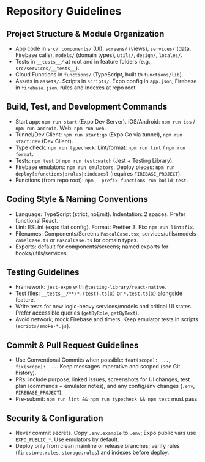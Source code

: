 # Repository Guidelines

## Project Structure & Module Organization
- App code in `src/`: `components/` (UI), `screens/` (views), `services/` (data, Firebase calls), `models/` (domain types), `utils/`, `design/`, `locales/`.
- Tests in `__tests__/` at root and in feature folders (e.g., `src/services/__tests__`).
- Cloud Functions in `functions/` (TypeScript, built to `functions/lib`).
- Assets in `assets/`. Scripts in `scripts/`. Expo config in `app.json`, Firebase in `firebase.json`, rules and indexes at repo root.

## Build, Test, and Development Commands
- Start app: `npm run start` (Expo Dev Server). iOS/Android: `npm run ios` / `npm run android`. Web: `npm run web`.
- Tunnel/Dev Client: `npm run start:go` (Expo Go via tunnel), `npm run start:dev` (Dev Client).
- Type check: `npm run typecheck`. Lint/format: `npm run lint` / `npm run format`.
- Tests: `npm test` or `npm run test:watch` (Jest + Testing Library).
- Firebase emulators: `npm run emulators`. Deploy pieces: `npm run deploy[:functions|:rules|:indexes]` (requires `FIREBASE_PROJECT`).
- Functions (from repo root): `npm --prefix functions run build|test`.

## Coding Style & Naming Conventions
- Language: TypeScript (strict, noEmit). Indentation: 2 spaces. Prefer functional React.
- Lint: ESLint (expo flat config). Format: Prettier 3. Fix: `npm run lint:fix`.
- Filenames: Components/Screens `PascalCase.tsx`; services/utils/models `camelCase.ts` or `PascalCase.ts` for domain types.
- Exports: default for components/screens; named exports for hooks/utils/services.

## Testing Guidelines
- Framework: `jest-expo` with `@testing-library/react-native`.
- Test files: `__tests__/**/*.(test).ts(x)` or `*.test.ts(x)` alongside feature.
- Write tests for new logic-heavy services/models and critical UI states. Prefer accessible queries (`getByRole`, `getByText`).
- Avoid network; mock Firebase and timers. Keep emulator tests in scripts (`scripts/smoke-*.js`).

## Commit & Pull Request Guidelines
- Use Conventional Commits when possible: `feat(scope): ...`, `fix(scope): ...`. Keep messages imperative and scoped (see Git history).
- PRs: include purpose, linked issues, screenshots for UI changes, test plan (commands + emulator notes), and any config/env changes (`.env`, `FIREBASE_PROJECT`).
- Pre-submit: `npm run lint && npm run typecheck && npm test` must pass.

## Security & Configuration
- Never commit secrets. Copy `.env.example` to `.env`; Expo public vars use `EXPO_PUBLIC_*`. Use emulators by default.
- Deploy only from clean mainline or release branches; verify rules (`firestore.rules`, `storage.rules`) and indexes before deploy.
